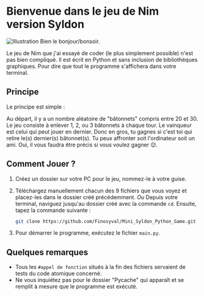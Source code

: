 
# Bienvenue dans le jeu de Nim version Syldon

![Illustration](https://members.loria.fr/MDuflot/files/med/doc/Nim/nim.jpg)
Bien le bonjour/bonsoir.

Le jeu de Nim que j'ai essayé de coder (le plus simplement possible) n'est pas bien compliqué. Il est écrit en Python et sans inclusion de bibliothèques graphiques. Pour dire que tout le programme s'affichera dans votre terminal.

## Principe
Le principe est simple :

Au départ, il y a un nombre aléatoire de "bâtonnets" compris entre 20 et 30. Le jeu consiste à enlever 1, 2, ou 3 bâtonnets à chaque tour. Le vainqueur est celui qui peut jouer en dernier. Donc en gros, tu gagnes si c'est toi qui retire le(s) dernier(s) bâtonnet(s). Tu peux affronter soit l'ordinateur soit un ami. Oui, il vous faudra être précis si vous voulez gagner 😌.

## Comment Jouer ?
1. Créez un dossier sur votre PC pour le jeu, nommez-le à votre guise.
2. Téléchargez manuellement chacun des 9 fichiers que vous voyez et placez-les dans le dossier créé précédemment.
   *Ou*
   Depuis votre terminal, naviguez jusqu'au dossier créé avec la commande `cd`. Ensuite, tapez la commande suivante :

   ```bash
   git clone https://github.com/Finosyval/Mini_Syldon_Python_Game.git
   ```

3. Pour démarrer le programme, exécutez le fichier `main.py`.

## Quelques remarques
- Tous les `#appel de fonction` situés à la fin des fichiers servaient de tests du code atomique concerné.
- Ne vous inquiétez pas pour le dossier "Pycache" qui apparaît et se remplit à mesure que le programme est exécuté.